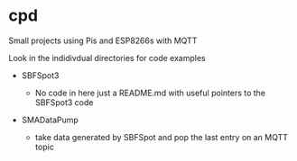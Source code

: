 # cpd
Small projects using Pis and ESP8266s with MQTT

Look in the indidivdual directories for code examples

- SBFSpot3
  - No code in here just a README.md with useful pointers to the SBFSpot3 code


- SMADataPump
  - take data generated by SBFSpot and pop the last entry on an MQTT topic
